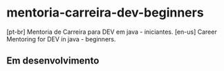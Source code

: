 # mentoria-carreira-dev-beginners
[pt-br] Mentoria de Carreira para DEV em java - iniciantes.
[en-us] Career Mentoring for DEV in java - beginners.

## Em desenvolvimento
